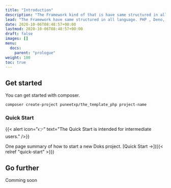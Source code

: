 ```yaml
---
title: "Introduction"
description: "The Framework kind of that is have same structured in all language. PHP , Deno, Go and Rust. Also More can possible."
lead: "The Framework have same structured in all language. PHP , Deno, Go and Rust. Also More can possible. Provide Front end binding for services and State. With some funtions over the top."
date: 2020-10-06T08:48:57+00:00
lastmod: 2020-10-06T08:48:57+00:00
draft: false
images: []
menu:
  docs:
    parent: "prologue"
weight: 100
toc: true
---
```


## Get started

You can get started with composer. 
```bash
composer create-project puneetxp/the_template_php project-name
```

### Quick Start

{{< alert icon="👉" text="The Quick Start is intended for intermediate users." />}}

One page summary of how to start a new Doks project. [Quick Start →]({{< relref "quick-start" >}})

## Go further

Comming soon